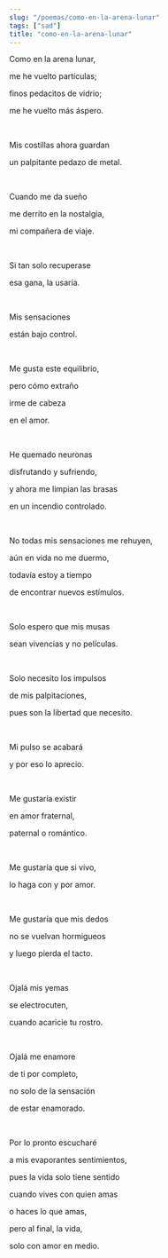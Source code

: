 ```yaml
---
slug: "/poemas/como-en-la-arena-lunar"
tags: ["sad"]
title: "como-en-la-arena-lunar"
---
```

Como en la arena lunar,

me he vuelto partículas;

finos pedacitos de vidrio;

me he vuelto más áspero.

&nbsp;

Mis costillas ahora guardan

un palpitante pedazo de metal.

&nbsp;

Cuando me da sueño

me derrito en la nostalgia,

mi compañera de viaje.

&nbsp;

Si tan solo recuperase

esa gana, la usaría.

&nbsp;

Mis sensaciones

están bajo control.

&nbsp;

Me gusta este equilibrio,

pero cómo extraño

irme de cabeza

en el amor.

&nbsp;

He quemado neuronas

disfrutando y sufriendo,

y ahora me limpian las brasas

en un incendio controlado.

&nbsp;

No todas mis sensaciones me rehuyen,

aún en vida no me duermo,

todavía estoy a tiempo

de encontrar nuevos estímulos.

&nbsp;

Solo espero que mis musas

sean vivencias y no películas.

&nbsp;

Solo necesito los impulsos

de mis palpitaciones,

pues son la libertad que necesito.

&nbsp;

Mi pulso se acabará

y por eso lo aprecio.

&nbsp;

Me gustaría existir

en amor fraternal,

paternal o romántico.

&nbsp;

Me gustaría que si vivo,

lo haga con y por amor.

&nbsp;

Me gustaría que mis dedos

no se vuelvan hormigueos

y luego pierda el tacto.

&nbsp;

Ojalá mis yemas

se electrocuten,

cuando acaricie tu rostro.

&nbsp;

Ojalá me enamore

de ti por completo,

no solo de la sensación

de estar enamorado.

&nbsp;

Por lo pronto escucharé

a mis evaporantes sentimientos,

pues la vida solo tiene sentido

cuando vives con quien amas

o haces lo que amas,

pero al final, la vida,

solo con amor en medio.